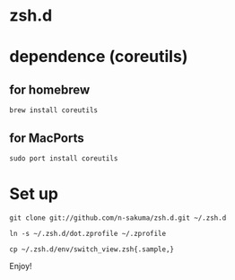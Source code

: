 zsh.d
=====


# dependence (coreutils)

## for homebrew

```
brew install coreutils
```

## for MacPorts

```
sudo port install coreutils
```

# Set up

```
git clone git://github.com/n-sakuma/zsh.d.git ~/.zsh.d

ln -s ~/.zsh.d/dot.zprofile ~/.zprofile

cp ~/.zsh.d/env/switch_view.zsh{.sample,}
```

Enjoy!
